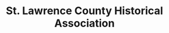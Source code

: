 ---
layout: repo
title: "St. Lawrence County Historical Association"
id: 19623
permalink: repos/19623/
---